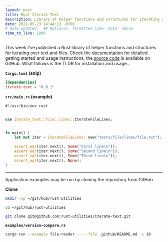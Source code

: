```yaml
---
layout: post
title: Rust Iterate Text
description: Library of helper functions and structures for iterating over text and files
date: 2021-05-23 14:44:13 -0700
# date_updated:  ## Optional, formatted like 'date' above
time_to_live: 1800
---
```




This week I've published a Rust library of helper functions and structures for iterating over text and files. Check the [documentation][link__documentation] for detailed getting started and usage instructions, the [source code][link__source] is available on GitHub. What follows is the TLDR for installation and usage...


**`Cargo.toml` (snip)**


```toml
[dependencies]
iterate-text = "0.0.1"
```


**`src/main.rs` (example)**


```rust
#!/usr/bin/env rust


use iterate_text::file::lines::IterateFileLines;


fn main() {
    let mut iter = IterateFileLines::new("tests/file/lines/file.txt");

    assert_eq!(iter.next(), Some("First line\n"));
    assert_eq!(iter.next(), Some("Second line\n"));
    assert_eq!(iter.next(), Some("Third line\n"));
    assert_eq!(iter.next(), None);
}

```


---


Application examples may be run by cloning the repository from GitHub


**Clone**


```bash
mkdir -vp ~/git/hub/rust-utilities

cd ~/git/hub/rust-utilities

git clone git@github.com:rust-utilities/iterate-text.git
```


**`examples/version-compare.rs`**


```bash
cargo run --example file-reader -- --file .github/README.md -c 10
```



[link__documentation]: https://github.com/rust-utilities/iterate-text/blob/main/.github/README.md "Repository documentation"

[link__source]: https://github.com/rust-utilities/iterate-text "Repository source code"

